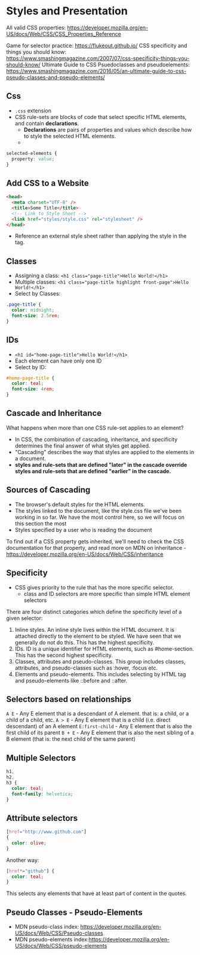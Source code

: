 # Styles and Presentation
All valid CSS properties: https://developer.mozilla.org/en-US/docs/Web/CSS/CSS_Properties_Reference

Game for selector practice: https://flukeout.github.io/
CSS specificity and things you should know: https://www.smashingmagazine.com/2007/07/css-specificity-things-you-should-know/
Ultimate Guide to CSS Psuedoclasses and pseudoelements: https://www.smashingmagazine.com/2016/05/an-ultimate-guide-to-css-pseudo-classes-and-pseudo-elements/
## Css
- `.css` extension
- CSS rule-sets are blocks of code that select specific HTML elements, and contain **declarations**. 
  - **Declarations** are pairs of properties and values which describe how to style the selected HTML elements.
  - 
```css
selected-elements {
  property: value;
}
```

## Add CSS to a Website

```html
<head>
  <meta charset="UTF-8" />
  <title>Some Title</title>
  <!-- Link to Style Sheet -->
  <link href="styles/style.css" rel="stylesheet" />
</head>
```
- Reference an external style sheet rather than applying the style in the tag.

## Classes
- Assigning a class: `<h1 class="page-title">Hello World!</h1>`
- Multiple classes: `<h1 class="page-title highlight front-page">Hello World!</h1>`
- Select by Classes:
```Css
.page-title {
  color: midnight;
  font-size: 2.5rem;
}
```

## IDs
- `<h1 id="home-page-title">Hello World!</h1>`
- Each element can have only one ID
- Select by ID:
```css
#home-page-title {
  color: teal;
  font-size: 4rem;
}
```
## Cascade and Inheritance
What happens when more than one CSS rule-set applies to an element?
- In CSS, the combination of cascading, inheritance, and specificity determines the final answer of what styles get applied.
-  "Cascading" describes the way that styles are applied to the elements in a document. 
-  **styles and rule-sets that are defined "later" in the cascade override styles and rule-sets that are defined "earlier" in the cascade.**
  
## Sources of Cascading
- The browser's default styles for the HTML elements.
- The styles linked to the document, like the style.css file we've been working in so far. We have the most control here, so we will focus on this section the most
- Styles specified by a user who is reading the document

To find out if a CSS property gets inherited, we'll need to check the CSS documentation for that property, and read more on MDN on inheritance - https://developer.mozilla.org/en-US/docs/Web/CSS/inheritance

## Specificity
- CSS gives priority to the rule that has the more specific selector.
  - class and ID selectors are more specific than simple HTML element selectors

There are four distinct categories which define the specificity level of a given selector:
1. Inline styles. An inline style lives within the HTML document. It is attached directly to the element to be styled. We have seen that we generally do not do this. This has the highest specificity.
2. IDs. ID is a unique identifier for HTML elements, such as #home-section. This has the second highest specificity.
3. Classes, attributes and pseudo-classes. This group includes classes, attributes, and pseudo-classes such as :hover, :focus etc.
4. Elements and pseudo-elements. This includes selecting by HTML tag and pseudo-elements like ::before and ::after.

## Selectors based on relationships
`A E` - Any E element that is a descendant of A element. that is: a child, or a child of a child, etc.
`A > E` - Any E element that is a child (i.e. direct descendant) of an A element
`E:first-child` - Any E element that is also the first child of its parent
`B + E` - 	Any E element that is also the next sibling of a B element (that is: the next child of the same parent)

## Multiple Selectors
```css
h1,
h2,
h3 {
  color: teal;
  font-family: helvetica;
}
```

## Attribute selectors
```css
[href="http://www.github.com"]
{
  color: olive;
}
```

Another way:
```css
[href*="github"] {
  color: teal;
}
```
This selects any elements that have at least part of content in the quotes.

## Pseudo Classes - Pseudo-Elements
- MDN pseudo-class index: https://developer.mozilla.org/en-US/docs/Web/CSS/Pseudo-classes
- MDN pseudo-elements index:https://developer.mozilla.org/en-US/docs/Web/CSS/pseudo-elements

